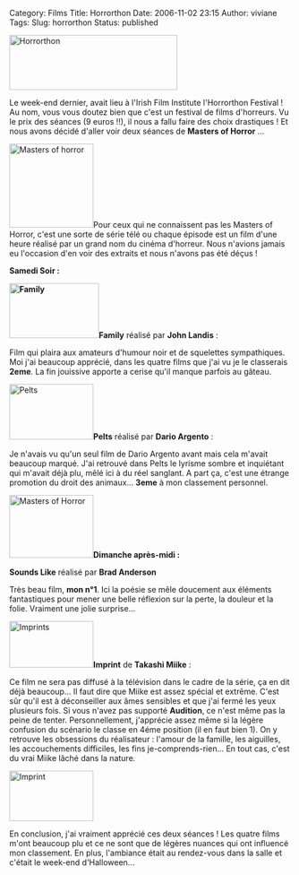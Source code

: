 Category: Films
Title: Horrorthon
Date: 2006-11-02 23:15
Author: viviane
Tags: 
Slug: horrorthon
Status: published

<img class="aligncenter size-medium wp-image-435" title="Horrorthon" src="http://www.viviane-voyages.com/wp-content/uploads/2006/11/1-300x98.jpg" alt="Horrorthon" width="300" height="98" />

Le week-end dernier, avait lieu à l'Irish Film Institute l'Horrorthon Festival ! Au nom, vous vous doutez bien que c'est un festival de films d'horreurs. Vu le prix des séances (9 euros !!), il nous a fallu faire des choix drastiques ! Et nous avons décidé d'aller voir deux séances de <strong>Masters of Horror</strong> ...

<img class="alignleft size-full wp-image-436" title="Masters of horror" src="http://www.viviane-voyages.com/wp-content/uploads/2006/11/2.jpg" alt="Masters of horror" width="150" height="150" />Pour ceux qui ne connaissent pas les Masters of Horror, c'est une sorte de série télé ou chaque épisode est un film d'une heure réalisé par un grand nom du cinéma d'horreur. Nous n'avions jamais eu l'occasion d'en voir des extraits et nous n'avons pas été déçus !

<strong>Samedi Soir :</strong>

<strong><img class="alignleft size-full wp-image-439" title="Family" src="http://www.viviane-voyages.com/wp-content/uploads/2006/11/31.jpg" alt="Family" width="160" height="98" /></strong><strong>Family</strong> réalisé par <strong>John Landis</strong> :

Film qui plaira aux amateurs d'humour noir et de squelettes sympathiques. Moi j'ai beaucoup apprécié, dans les quatre films que j'ai vu je le classerais <strong>2eme</strong>. La fin jouissive apporte a cerise qu'il manque parfois au gâteau.

<img class="alignleft size-full wp-image-440" title="Pelts" src="http://www.viviane-voyages.com/wp-content/uploads/2006/11/4.jpg" alt="Pelts" width="150" height="99" /><strong>Pelts</strong> réalisé par <strong>Dario Argento</strong> :

Je n'avais vu qu'un seul film de Dario Argento avant mais cela m'avait beaucoup marqué. J'ai retrouvé dans Pelts le lyrisme sombre et inquiétant qui m'avait déjà plu, mêlé ici à du réel sanglant. A part ça, c'est une étrange promotion du droit des animaux... <strong>3eme</strong> à mon classement personnel.

<img class="alignleft size-full wp-image-441" title="Masters of Horror" src="http://www.viviane-voyages.com/wp-content/uploads/2006/11/5.jpg" alt="Masters of Horror" width="150" height="112" /><strong>Dimanche après-midi :</strong>

<strong>Sounds Like</strong> réalisé par <strong>Brad Anderson</strong>

Très beau film, <strong>mon n°1</strong>. Ici la poésie se mêle doucement aux éléments fantastiques pour mener une belle réflexion sur la perte, la douleur et la folie. Vraiment une jolie surprise...

<img class="alignleft size-full wp-image-442" title="Imprints" src="http://www.viviane-voyages.com/wp-content/uploads/2006/11/6.jpg" alt="Imprints" width="150" height="83" /><strong>Imprint</strong> de <strong>Takashi Miike</strong> :

Ce film ne sera pas diffusé à la télévision dans le cadre de la série, ça en dit déjà beaucoup... Il faut dire que Miike est assez spécial et extrême. C'est sûr qu'il est à déconseiller aux âmes sensibles et que j'ai fermé les yeux plusieurs fois. Si vous n'avez pas supporté <strong>Audition</strong>, ce n'est même pas la peine de tenter. Personnellement, j'apprécie assez même si la légère confusion du scénario le classe en 4éme position (il en faut bien 1). On y retrouve les obsessions du réalisateur : l'amour de la famille, les aiguilles, les accouchements difficiles, les fins je-comprends-rien... En tout cas, c'est du vrai Miike lâché dans la nature.

<img class="aligncenter size-full wp-image-443" title="Imprint" src="http://www.viviane-voyages.com/wp-content/uploads/2006/11/7.jpg" alt="Imprint" width="150" height="90" />

En conclusion, j'ai vraiment apprécié ces deux séances ! Les quatre films m'ont beaucoup plu et ce ne sont que de légères nuances qui ont influencé mon classement. En plus, l'ambiance était au rendez-vous dans la salle et c'était le week-end d'Halloween...
